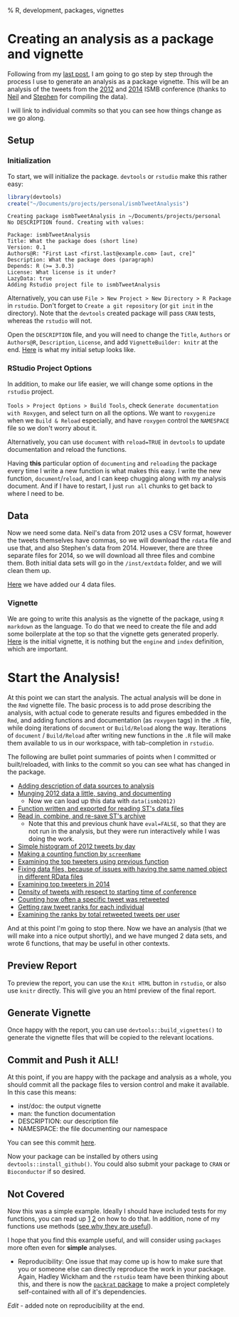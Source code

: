 % R, development, packages, vignettes

# Creating an analysis as a package and vignette

Following from my [last post](/posts/2014/07/analyses_as_packages.html), I am going to go step by step through the process I use to generate an analysis as a package vignette. This will be an analysis of the tweets from the [2012](http://nsaunders.wordpress.com/2012/08/16/twitter-coverage-of-the-ismb-2012-meeting-some-statistics/) and [2014](https://github.com/stephenturner/twitterchive) ISMB conference (thanks to [Neil](https://twitter.com/nsaunders) and [Stephen](https://twitter.com/genetics_blog) for compiling the data). 

I will link to individual commits so that you can see how things change as we go along.

## Setup 

### Initialization

To start, we will initialize the package. `devtools` or `rstudio` make this rather easy:


```r
library(devtools)
create("~/Documents/projects/personal/ismbTweetAnalysis")
```

```
Creating package ismbTweetAnalysis in ~/Documents/projects/personal
No DESCRIPTION found. Creating with values:

Package: ismbTweetAnalysis
Title: What the package does (short line)
Version: 0.1
Authors@R: "First Last <first.last@example.com> [aut, cre]"
Description: What the package does (paragraph)
Depends: R (>= 3.0.3)
License: What license is it under?
LazyData: true
Adding Rstudio project file to ismbTweetAnalysis
```

Alternatively, you can use `File > New Project > New Directory > R Package` in `rstudio`. Don't forget to `Create a git repository` (or `git init` in the directory). Note that the `devtools` created package will pass `CRAN` tests, whereas the `rstudio` will not.

Open the `DESCRIPTION` file, and you will need to change the `Title`, `Authors` or `Authors@R`, `Description`, `License`, and add `VignetteBuilder: knitr` at the end. [Here](https://github.com/rmflight/ismbTweetAnalysis/commit/16ddb22e252520d6088dc17d4c63e9c41dc32314) is what my initial setup looks like.

### RStudio Project Options

In addition, to make our life easier, we will change some options in the `rstudio` project. 

`Tools > Project Options > Build Tools`, check `Generate documentation with Roxygen`, and select turn on all the options. We want to `roxygenize` when we `Build & Reload` especially, and have `roxygen` control the `NAMESPACE` file so we don't worry about it.

Alternatively, you can use `document` with `reload=TRUE` in `devtools` to update documentation and reload the functions. 

Having **this** particular option of `documenting` and `reloading` the package every time I write a new function is what makes this easy. I write the new function, `document`/`reload`, and I can keep chugging along with my analysis document. And if I have to restart, I just `run all` chunks to get back to where I need to be.

## Data

Now we need some data. Neil's data from 2012 uses a CSV format, however the tweets themselves have commas, so we will download the `rdata` file and use that, and also Stephen's data from 2014. However, there are three separate files for 2014, so we will download all three files and combine them. Both initial data sets will go in the `/inst/extdata` folder, and we will clean them up.

[Here](https://github.com/rmflight/ismbTweetAnalysis/commit/391aee099f08c94d26e183e2d9a80781afa722bc) we have added our 4 data files.

### Vignette

We are going to write this analysis as the vignette of the package, using `R markdown` as the language. To do that we need to create the file and add some boilerplate at the top so that the vignette gets generated properly. [Here](https://github.com/rmflight/ismbTweetAnalysis/commit/c1de77bfc803435b3af32f641b165615aaabb57b) is the initial vignette, it is nothing but the `engine` and `index` definition, which are important.

# Start the Analysis!

At this point we can start the analysis. The actual analysis will be done in the `Rmd` vignette file. The basic process is to add prose describing the analysis, with actual code to generate results and figures embedded in the `Rmd`, and adding functions and documentation (as `roxygen` tags) in the `.R` file, while doing iterations of `document` or `Build/Reload` along the way. Iterations of `document` / `Build/Reload` after writing new functions in the `.R` file will make them available to us in our workspace, with tab-completion in `rstudio`. 

The following are bullet point summaries of points when I committed or built/reloaded, with links to the commit so you can see what has changed in the package.

* [Adding description of data sources to analysis ](https://github.com/rmflight/ismbTweetAnalysis/commit/f3dabdc3f7fb981489ba35e18bd458a983b33698)
* [Munging 2012 data a little, saving, and documenting](https://github.com/rmflight/ismbTweetAnalysis/commit/be314c3edb8953adc4351e90c2b038285cb78d3b)
  * Now we can load up this data with `data(ismb2012)`
* [Function written and exported for reading ST's data files](https://github.com/rmflight/ismbTweetAnalysis/commit/f90268c97e5a94c5cd052f40d7f394d81e8adc61)
* [Read in, combine, and re-save ST's archive](https://github.com/rmflight/ismbTweetAnalysis/commit/f46a8b21bf3a168ff469925fab38c6ee8ccb9a08)
  * Note that this and previous chunk have `eval=FALSE`, so that they are not run in the analysis, but they were run interactively while I was doing the work.
* [Simple histogram of 2012 tweets by day](https://github.com/rmflight/ismbTweetAnalysis/commit/30509c15f3c9590dc07dbbb26d59733664f01f65)
* [Making a counting function by `screenName`](https://github.com/rmflight/ismbTweetAnalysis/commit/13138980de9531e92fe03a7d0db40302e5dac3c5)
* [Examining the top tweeters using previous function](https://github.com/rmflight/ismbTweetAnalysis/commit/72434fd84d222f2284c97c771fa0d0f3d3577ac7)
* [Fixing data files, because of issues with having the same named object in different RData files](https://github.com/rmflight/ismbTweetAnalysis/commit/aff15c9205667879ab9669c26f6bc8ff47d153b8)
* [Examining top tweeters in 2014](https://github.com/rmflight/ismbTweetAnalysis/commit/7e65de3a88ee0495fe9b92f9291bc590d69eab9e)
* [Density of tweets with respect to starting time of conference](https://github.com/rmflight/ismbTweetAnalysis/commit/285926ebe051992d46a91040aaed0a14142f279c)
* [Counting how often a specific tweet was retweeted](https://github.com/rmflight/ismbTweetAnalysis/commit/93b05400d158414a725b456b1698a941c6c80b42)
* [Getting raw tweet ranks for each individual](https://github.com/rmflight/ismbTweetAnalysis/commit/3e25bdaec902630943d694706ed576dca0e74d62)
* [Examining the ranks by total retweeted tweets per user](https://github.com/rmflight/ismbTweetAnalysis/commit/6987116ce6c6ebe78dfaac9590b80806c08f9e6f)

And at this point I'm going to stop there. Now we have an analysis (that we will make into a nice output shortly), and we have munged 2 data sets, and wrote 6 functions, that may be useful in other contexts.

## Preview Report

To preview the report, you can use the `Knit HTML` button in `rstudio`, or also use `knitr` directly. This will give you an html preview of the final report.

## Generate Vignette

Once happy with the report, you can use `devtools::build_vignettes()` to generate the vignette files that will be copied to the relevant locations.

## Commit and Push it ALL!

At this point, if you are happy with the package and analysis as a whole, you should commit all the package files to version control and make it available. In this case this means:

* inst/doc: the output vignette
* man: the function documentation
* DESCRIPTION: our description file
* NAMESPACE: the file documenting our namespace

You can see this commit [here](https://github.com/rmflight/ismbTweetAnalysis/commit/7387a727708f8413ff68be1a5e285777b85ca7c7).

Now your package can be installed by others using `devtools::install_github()`. You could also submit your package to `CRAN` or `Bioconductor` if so desired.

## Not Covered

Now this was a simple example. Ideally I should have included tests for my functions, you can read up [1](https://github.com/hadley/testthat) [2](http://adv-r.had.co.nz/Testing.html) on how to do that. In addition, none of my functions use methods ([see why they are useful](http://adv-r.had.co.nz/OO-essentials.html)).

I hope that you find this example useful, and will consider using `packages` more often even for **simple** analyses.

* Reproducibility: One issue that may come up is how to make sure that you or someone else can directly reproduce the work in your package. Again, Hadley Wickham and the `rstudio` team have been thinking about this, and there is now the [`packrat` package](http://rstudio.github.io/packrat/) to make a project completely self-contained with all of it's dependencies.

*Edit* - added note on reproducibility at the end. 
